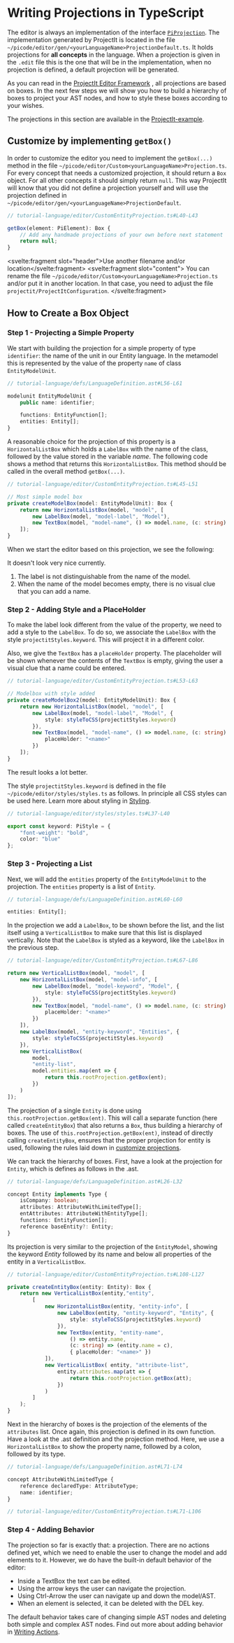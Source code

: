 <script>
    import Note from "../../../lib/notes/Note.svelte";
    import Figure from "../../../lib/figures/Figure.svelte";
</script>

# <a name="writing-projections"></a> Writing Projections in TypeScript

The editor is always an implementation of the interface 
[`PiProjection`](/060_Under_the_Hood/010_The_Editor_Framework/020_The_Editor_Interfaces/010_PiProjection_Interface). The 
implementation generated by ProjectIt is located in the file `~/picode/editor/gen/<yourLanguageName>ProjectionDefault.ts`.
It holds projections for **all concepts** in the language. When a projection is given in the `.edit` 
file this is the one that will be in
the implementation, when no projection is defined, a default projection will be generated.

As you can read in the [ProjectIt Editor Framework](/060_Under_the_Hood/010_The_Editor_Framework)  ,
all projections are based on boxes. In the next few steps we will show you how to build a hierarchy
of boxes to project your AST nodes, and how to style these boxes according to your wishes.

The projections in this section are available in 
the <a href="https://github.com/projectit-org/ProjectIt-example" target="_blank">ProjectIt-example</a>.

## Customize by implementing `getBox()`

In order to customize the editor you need to implement the `getBox(...)` method in the
file `~/picode/editor/Custom<yourLanguageName>Projection.ts`.
For every concept that needs a customized projection, it should
return a `Box` object. For all other concepts it should simply return `null`.
This way ProjectIt will know that you did not define a projection yourself and will use the projection
defined in `~/picode/editor/gen/<yourLanguageName>ProjectionDefault`.

```ts
// tutorial-language/editor/CustomEntityProjection.ts#L40-L43

getBox(element: PiElement): Box {
    // Add any handmade projections of your own before next statement
    return null;
}
```

<Note><svelte:fragment slot="header">Use another filename and/or location</svelte:fragment>
<svelte:fragment slot="content">
You can rename the file `~/picode/editor/Custom<yourLanguageName>Projection.ts` and/or put it in another location.
In that case, you need to adjust the file `projectit/ProjectItConfiguration`.
</svelte:fragment>
</Note>

## How to Create a Box Object

### Step 1 - Projecting a Simple Property

We start with building the projection for a simple property of type `identifier`:
the name of the unit in our Entity language. In the metamodel this is represented by the value of
the property `name` of class `EntityModelUnit`.

```ts
// tutorial-language/defs/LanguageDefinition.ast#L56-L61

modelunit EntityModelUnit {
    public name: identifier;

    functions: EntityFunction[];
    entities: Entity[];
}
```

A reasonable choice for the projection of this property is a 
`HorizontalListBox` which holds a `LabelBox` with
the name of the class, followed by the value stored in the variable *name*. 
The following code shows a method that returns
this `HorizontalListBox`. This method should be called in the overall method `getBox(...)`.

```ts
// tutorial-language/editor/CustomEntityProjection.ts#L45-L51

// Most simple model box
private createModelBox(model: EntityModelUnit): Box {
    return new HorizontalListBox(model, "model", [
        new LabelBox(model, "model-label", "Model"),
        new TextBox(model, "model-name", () => model.name, (c: string) => (model.name = c))
    ]);
}
```

When we start the editor based on this projection, we see the following:

<Figure
    imageName={"demomodelname.png"}
    caption={"Simple Projection of a name property"}
    figureNumber={1}
></Figure>


It doesn't look very nice currently.

1. The label is not distinguishable from the name of the model.
2. When the name of the model becomes empty, there is no visual clue that you can add a name.

### Step 2 - Adding Style and a PlaceHolder
To make the label look different from the value of the property, we need to add a style
to the `LabelBox`. To do so, we associate the `LabelBox` with the style `projectitStyles.keyword`.
This will project it in a different color.

Also, we give the `TextBox` has a `placeHolder` property. The placeholder will be shown
whenever the contents of the `TextBox`
is empty, giving the user a visual clue that a name could be entered.

```ts
// tutorial-language/editor/CustomEntityProjection.ts#L53-L63

// Modelbox with style added
private createModelBox2(model: EntityModelUnit): Box {
    return new HorizontalListBox(model, "model", [
        new LabelBox(model, "model-label", "Model", {
            style: styleToCSS(projectitStyles.keyword)
        }),
        new TextBox(model, "model-name", () => model.name, (c: string) => (model.name = c), {
            placeHolder: "<name>"
        })
    ]);
}
```

The result looks a lot better.

<Figure
    imageName={"demomodelname-with-style.png"}
    caption={"Simple Projection with Styles"}
    figureNumber={2}
></Figure>


The style `projectitStyles.keyword` is defined in the file `~/picode/editor/styles/styles.ts` as follows.
In principle all CSS styles can be used here. Learn more about styling
in [Styling](/030_Developing_a_Language/030_API_Level/090_Styling).



```ts
// tutorial-language/editor/styles/styles.ts#L37-L40

export const keyword: PiStyle = {
    "font-weight": "bold",
    color: "blue"
};
```

### Step 3 - Projecting a List

Next, we will add the `entities` property of the `EntityModelUnit` to the projection.
The `entities` property is a list of `Entity`.

```ts
// tutorial-language/defs/LanguageDefinition.ast#L60-L60

entities: Entity[];
```

In the projection we add a `LabelBox`, to be shown
before the list, and the list itself using a `VerticalListBox` to make sure that this list is
displayed vertically. Note that the `LabelBox` is styled as a keyword, like the `LabelBox`
in the previous step.

```ts
// tutorial-language/editor/CustomEntityProjection.ts#L67-L86

return new VerticalListBox(model, "model", [
    new HorizontalListBox(model, "model-info", [
        new LabelBox(model, "model-keyword", "Model", {
            style: styleToCSS(projectitStyles.keyword)
        }),
        new TextBox(model, "model-name", () => model.name, (c: string) => (model.name = c), {
            placeHolder: "<name>"
        })
    ]),
    new LabelBox(model, "entity-keyword", "Entities", {
        style: styleToCSS(projectitStyles.keyword)
    }),
    new VerticalListBox(
        model,
        "entity-list",
        model.entities.map(ent => {
            return this.rootProjection.getBox(ent);
        })
    )
]);
```

The projection of a single `Entity` is done using `this.rootProjection.getBox(ent)`. This will call a
separate function (here called `createEntityBox`) that also returns a `Box`, thus building a hierarchy of boxes. The use of
`this.rootProjection.getBox(ent)`, instead of directly calling `createEntityBox`,
ensures that the proper projection for entity is used, following the rules laid down in
[customize projections](/030_Developing_a_Language/020_ProjectIt_Definition_Level/010_Editor_Definition#editor-three-levels).

We can track the hierarchy of boxes. First, have a look at the projection for `Entity`, which is defines as follows in the .ast.

```ts
// tutorial-language/defs/LanguageDefinition.ast#L26-L32

concept Entity implements Type {
    isCompany: boolean;
    attributes: AttributeWithLimitedType[];
    entAttributes: AttributeWithEntityType[];
    functions: EntityFunction[];
    reference baseEntity?: Entity;
}
```

Its projection is very similar to the projection of the `EntityModel`,
showing the keyword *Entity* followed by its name and below all properties of the
entity in a `VerticalListBox`.

```ts
// tutorial-language/editor/CustomEntityProjection.ts#L108-L127

private createEntityBox(entity: Entity): Box {
    return new VerticalListBox(entity,"entity",
        [
            new HorizontalListBox(entity, "entity-info", [
                new LabelBox(entity, "entity-keyword", "Entity", {
                    style: styleToCSS(projectitStyles.keyword)
                }),
                new TextBox(entity, "entity-name",
                    () => entity.name,
                    (c: string) => (entity.name = c),
                    { placeHolder: "<name>" })
            ]),
            new VerticalListBox( entity, "attribute-list",
                entity.attributes.map(att => {
                    return this.rootProjection.getBox(att);
                })
            )
        ]
    );
}
```

Next in the hierarchy of boxes is the projection of the elements of the `attributes` list. Once again,
this projection is defined in its own function. Have a look at the .ast definition and the projection method.
Here, we use a `HorizontalListBox` to show the property name, followed by a colon,
followed by its type.

```ts
// tutorial-language/defs/LanguageDefinition.ast#L71-L74

concept AttributeWithLimitedType {
    reference declaredType: AttributeType;
    name: identifier;
}
```

```ts
// tutorial-language/editor/CustomEntityProjection.ts#L71-L106
```

### Step 4 - Adding Behavior

The projection so far is exactly that: a projection. There are no actions defined yet,
which we need to enable the user to change the model and add elements to it. However,
we do have the built-in default behavior of the editor:

- Inside a TextBox the text can be edited.
- Using the arrow keys the user can navigate the projection.
- Using Ctrl-Arrow the user can navigate up and down the model/AST.
- When an element is selected, it can be deleted with the DEL key.

The default behavior takes care of changing simple AST nodes and deleting both simple and
complex AST nodes. Find out more about adding behavior in [Writing Actions](/030_Developing_a_Language/030_API_Level/030_Writing_Actions).
